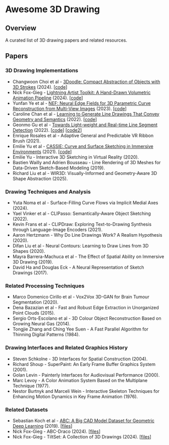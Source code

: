 # Awesome 3D Drawing

## Overview
A curated list of 3D drawing papers and related resources.

## Papers
### 3D Drawing Implementations
- Changwoon Choi et al - <a href="https://arxiv.org/abs/2402.03690">3Doodle: Compact Abstraction of Objects with 3D Strokes</a> (2024). [<a href="https://github.com/changwoonchoi/3Doodle">code</a>]
- Nick Fox-Gieg - <a href="https://doi.org/10.1145/3664221">Lightning Artist Toolkit: A Hand-Drawn Volumetric Animation Pipeline</a> (2024). [<a href="https://github.com/n1ckfg/latk_blender">code</a>]
- Yunfan Ye et al - <a href="https://arxiv.org/abs/2303.07653">NEF: Neural Edge Fields for 3D Parametric Curve Reconstruction from Multi-View Images</a> (2023). [<a href="https://github.com/yunfan1202/NEF_code">code</a>]
- Caroline Chan et al - <a href="https://arxiv.org/abs/2203.12691">Learning to Generate Line Drawings That Convey Geometry and Semantics</a> (2022). [<a href="https://github.com/carolineec/informative-drawings">code</a>]
- Geonmo Gu et al - <a href="https://arxiv.org/pdf/2106.00186">Towards Light-weight and Real-time Line Segment Detection</a> (2022). [<a href="https://github.com/navervision/mlsd">code</a>] [<a href="https://github.com/keijiro/MlsdBarracuda">code2</a>]
- Enrique Rosales et al - Adaptive General and Predictable VR Ribbon Brush (2021).
- Emilie Yu et al - <a href="https://www-sop.inria.fr/reves/Basilic/2021/YASBS21/CASSIE_author_version.pdf">CASSIE: Curve and Surface Sketching in Immersive Environments</a> (2021). [<a href="https://gitlab.inria.fr/D3/cassie">code</a>]
- Emilie Yu - Interactive 3D Sketching in Virtual Reality (2020). 
- Bastien Wailly and Adrien Bousseau - Line Rendering of 3D Meshes for Data-Driven Sketch-Based Modeling (2019).
- Richard Liu et al - WIR3D: Visually-Informed and Geometry-Aware 3D Shape Abstraction (2025).

### Drawing Techniques and Analysis
- Yuta Noma et al - Surface-Filling Curve Flows via Implicit Medial Axes (2024).
- Yael Vinker et al - CLIPasso: Semantically-Aware Object Sketching (2022).
- Kevin Frans et al - CLIPDraw: Exploring Text-to-Drawing Synthesis through Language-Image Encoders (2021).
- Aaron Hertzmann - Why Do Line Drawings Work? A Realism Hypothesis (2020).
- Difan Liu et al - Neural Contours: Learning to Draw Lines from 3D Shapes (2020).
- Mayra Barrera-Machuca et al - The Effect of Spatial Ability on Immersive 3D Drawing (2019).
- David Ha and Douglas Eck - A Neural Representation of Sketch Drawings (2017).

### Related Processing Techniques
- Marco Domenico Cirillo et al - Vox2Vox 3D-GAN for Brain Tumour Segmentation (2020).
- Dena Bazazian et al - Fast and Robust Edge Extraction in Unorganized Point Clouds (2015).
- Sergio Orts-Escolano et al - 3D Colour Object Reconstruction Based on Growing Neural Gas (2014).
- Tongjie Zhang and Ching Yee Suen - A Fast Parallel Algorithm for Thinning Digital Patterns (1984).

### Drawing Interfaces and Related Graphics History
- Steven Schkolne - 3D Interfaces for Spatial Construction (2004).
- Richard Shoup - SuperPaint: An Early Frame Buffer Graphics System (2001).
- Golan Levin - Painterly Interfaces for Audiovisual Performance (2000).
- Marc Levoy - A Color Animation System Based on the Multiplane Technique (1977).
- Nestor Burtnyk and Marceli Wein - Interactive Skeleton Techniques for Enhancing Motion Dynamics in Key Frame Animation (1976).

### Related Datasets
- Sebastian Koch et al - <a href="https://arxiv.org/abs/1812.06216">ABC: A Big CAD Model Dataset for Geometric Deep Learning</a> (2019). [<a href="https://deep-geometry.github.io/abc-dataset/">files</a>]
- Nick Fox-Gieg - ABC-Draco (2024). [<a href="https://doi.org/10.5683/SP3/QGGXYJ">files</a>]
- Nick Fox-Gieg - TiltSet: A Collection of 3D Drawings (2024). [<a href="https://doi.org/10.20383/103.0917">files</a>]


